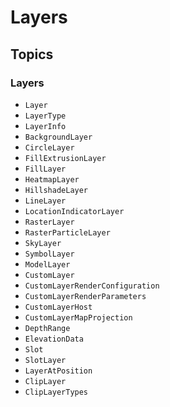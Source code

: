 #  Layers

## Topics

### Layers

- ``Layer``
- ``LayerType``
- ``LayerInfo``
- ``BackgroundLayer``
- ``CircleLayer``
- ``FillExtrusionLayer``
- ``FillLayer``
- ``HeatmapLayer``
- ``HillshadeLayer``
- ``LineLayer``
- ``LocationIndicatorLayer``
- ``RasterLayer``
- ``RasterParticleLayer``
- ``SkyLayer``
- ``SymbolLayer``
- ``ModelLayer``
- ``CustomLayer``
- ``CustomLayerRenderConfiguration``
- ``CustomLayerRenderParameters``
- ``CustomLayerHost``
- ``CustomLayerMapProjection``
- ``DepthRange``
- ``ElevationData``
- ``Slot``
- ``SlotLayer``
- ``LayerAtPosition``
- ``ClipLayer``
- ``ClipLayerTypes``
